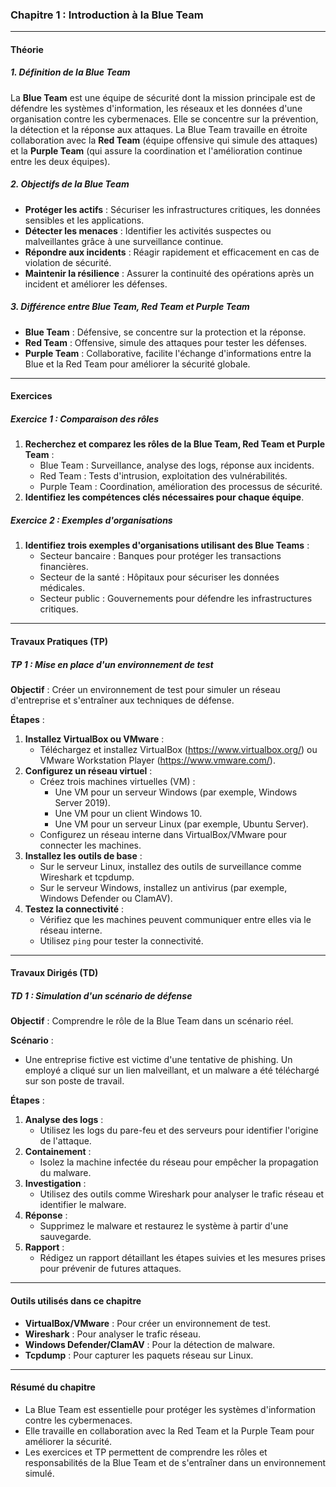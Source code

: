 ### **Chapitre 1 : Introduction à la Blue Team**

---

#### **Théorie**

##### **1. Définition de la Blue Team**
La **Blue Team** est une équipe de sécurité dont la mission principale est de défendre les systèmes d'information, les réseaux et les données d'une organisation contre les cybermenaces. Elle se concentre sur la prévention, la détection et la réponse aux attaques. La Blue Team travaille en étroite collaboration avec la **Red Team** (équipe offensive qui simule des attaques) et la **Purple Team** (qui assure la coordination et l'amélioration continue entre les deux équipes).

##### **2. Objectifs de la Blue Team**
- **Protéger les actifs** : Sécuriser les infrastructures critiques, les données sensibles et les applications.
- **Détecter les menaces** : Identifier les activités suspectes ou malveillantes grâce à une surveillance continue.
- **Répondre aux incidents** : Réagir rapidement et efficacement en cas de violation de sécurité.
- **Maintenir la résilience** : Assurer la continuité des opérations après un incident et améliorer les défenses.

##### **3. Différence entre Blue Team, Red Team et Purple Team**
- **Blue Team** : Défensive, se concentre sur la protection et la réponse.
- **Red Team** : Offensive, simule des attaques pour tester les défenses.
- **Purple Team** : Collaborative, facilite l'échange d'informations entre la Blue et la Red Team pour améliorer la sécurité globale.

---

#### **Exercices**

##### **Exercice 1 : Comparaison des rôles**
1. **Recherchez et comparez les rôles de la Blue Team, Red Team et Purple Team** :
   - Blue Team : Surveillance, analyse des logs, réponse aux incidents.
   - Red Team : Tests d'intrusion, exploitation des vulnérabilités.
   - Purple Team : Coordination, amélioration des processus de sécurité.
2. **Identifiez les compétences clés nécessaires pour chaque équipe**.

##### **Exercice 2 : Exemples d'organisations**
1. **Identifiez trois exemples d'organisations utilisant des Blue Teams** :
   - Secteur bancaire : Banques pour protéger les transactions financières.
   - Secteur de la santé : Hôpitaux pour sécuriser les données médicales.
   - Secteur public : Gouvernements pour défendre les infrastructures critiques.

---

#### **Travaux Pratiques (TP)**

##### **TP 1 : Mise en place d'un environnement de test**
**Objectif** : Créer un environnement de test pour simuler un réseau d'entreprise et s'entraîner aux techniques de défense.

**Étapes** :
1. **Installez VirtualBox ou VMware** :
   - Téléchargez et installez VirtualBox (https://www.virtualbox.org/) ou VMware Workstation Player (https://www.vmware.com/).
2. **Configurez un réseau virtuel** :
   - Créez trois machines virtuelles (VM) :
     - Une VM pour un serveur Windows (par exemple, Windows Server 2019).
     - Une VM pour un client Windows 10.
     - Une VM pour un serveur Linux (par exemple, Ubuntu Server).
   - Configurez un réseau interne dans VirtualBox/VMware pour connecter les machines.
3. **Installez les outils de base** :
   - Sur le serveur Linux, installez des outils de surveillance comme Wireshark et tcpdump.
   - Sur le serveur Windows, installez un antivirus (par exemple, Windows Defender ou ClamAV).
4. **Testez la connectivité** :
   - Vérifiez que les machines peuvent communiquer entre elles via le réseau interne.
   - Utilisez `ping` pour tester la connectivité.

---

#### **Travaux Dirigés (TD)**

##### **TD 1 : Simulation d'un scénario de défense**
**Objectif** : Comprendre le rôle de la Blue Team dans un scénario réel.

**Scénario** :
- Une entreprise fictive est victime d'une tentative de phishing. Un employé a cliqué sur un lien malveillant, et un malware a été téléchargé sur son poste de travail.

**Étapes** :
1. **Analyse des logs** :
   - Utilisez les logs du pare-feu et des serveurs pour identifier l'origine de l'attaque.
2. **Containement** :
   - Isolez la machine infectée du réseau pour empêcher la propagation du malware.
3. **Investigation** :
   - Utilisez des outils comme Wireshark pour analyser le trafic réseau et identifier le malware.
4. **Réponse** :
   - Supprimez le malware et restaurez le système à partir d'une sauvegarde.
5. **Rapport** :
   - Rédigez un rapport détaillant les étapes suivies et les mesures prises pour prévenir de futures attaques.

---

#### **Outils utilisés dans ce chapitre**
- **VirtualBox/VMware** : Pour créer un environnement de test.
- **Wireshark** : Pour analyser le trafic réseau.
- **Windows Defender/ClamAV** : Pour la détection de malware.
- **Tcpdump** : Pour capturer les paquets réseau sur Linux.

---

#### **Résumé du chapitre**
- La Blue Team est essentielle pour protéger les systèmes d'information contre les cybermenaces.
- Elle travaille en collaboration avec la Red Team et la Purple Team pour améliorer la sécurité.
- Les exercices et TP permettent de comprendre les rôles et responsabilités de la Blue Team et de s'entraîner dans un environnement simulé.
